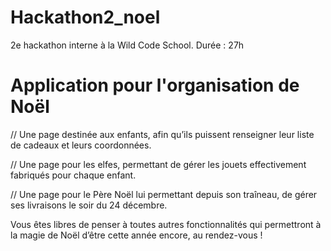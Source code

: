 # Hackathon2_noel
2e hackathon interne à la Wild Code School. Durée : 27h

# Application pour l'organisation de Noël

// Une page destinée aux enfants, afin qu’ils puissent renseigner leur liste de cadeaux et leurs coordonnées.

// Une page pour les elfes, permettant de gérer les jouets effectivement fabriqués pour chaque enfant.

// Une page pour le Père Noël lui permettant depuis son traîneau, de gérer ses livraisons le soir du 24 décembre.

Vous êtes libres de penser à toutes autres fonctionnalités qui permettront à la magie de Noël d’être cette année encore, au rendez-vous !

